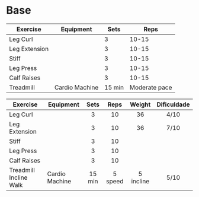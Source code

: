 # Base

| Exercise      | Equipment      | Sets   | Reps          |
| ------------- | -------------- | ------ | ------------- |
| Leg Curl      |                | 3      | 10-15         |
| Leg Extension |                | 3      | 10-15         |
| Stiff         |                | 3      | 10-15         |
| Leg Press     |                | 3      | 10-15         |
| Calf Raises   |                | 3      | 10-15         |
| Treadmill     | Cardio Machine | 15 min | Moderate pace |



| Exercise               | Equipment      |  Sets  |  Reps   |  Weight   | Dificuldade |
| ---------------------- | -------------- | :----: | :-----: | :-------: | :---------: |
| Leg Curl               |                |   3    |   10    |    36     |    4/10     |
| Leg Extension          |                |   3    |   10    |    36     |    7/10     |
| Stiff                  |                |   3    |   10    |           |             |
| Leg Press              |                |   3    |   10    |           |             |
| Calf Raises            |                |   3    |   10    |           |             |
| Treadmill Incline Walk | Cardio Machine | 15 min | 5 speed | 5 incline |    5/10     |
